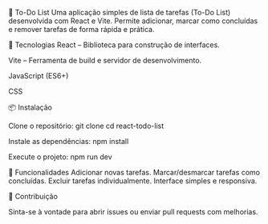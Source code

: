 📝 To-Do List
Uma aplicação simples de lista de tarefas (To-Do List) desenvolvida com React e Vite.
Permite adicionar, marcar como concluídas e remover tarefas de forma rápida e prática.

🚀 Tecnologias
React
 – Biblioteca para construção de interfaces.

Vite
 – Ferramenta de build e servidor de desenvolvimento.

JavaScript (ES6+)

CSS

📦 Instalação

Clone o repositório:
git clone 
cd react-todo-list


Instale as dependências:
npm install


Execute o projeto:
npm run dev


🎯 Funcionalidades
Adicionar novas tarefas.
Marcar/desmarcar tarefas como concluídas.
Excluir tarefas individualmente.
Interface simples e responsiva.


🤝 Contribuição

Sinta-se à vontade para abrir issues ou enviar pull requests com melhorias.